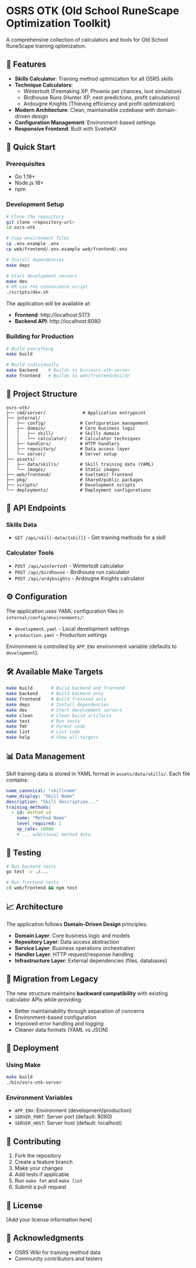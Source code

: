 # OSRS OTK (Old School RuneScape Optimization Toolkit)

A comprehensive collection of calculators and tools for Old School RuneScape training optimization.

## 🎯 Features

- **Skills Calculator**: Training method optimization for all OSRS skills
- **Technique Calculators**: 
  - Wintertodt (Firemaking XP, Phoenix pet chances, loot simulation)
  - Birdhouse Runs (Hunter XP, nest predictions, profit calculations)
  - Ardougne Knights (Thieving efficiency and profit optimization)
- **Modern Architecture**: Clean, maintainable codebase with domain-driven design
- **Configuration Management**: Environment-based settings
- **Responsive Frontend**: Built with SvelteKit

## 🚀 Quick Start

### Prerequisites

- Go 1.19+
- Node.js 18+
- npm

### Development Setup

```bash
# Clone the repository
git clone <repository-url>
cd osrs-otk

# Copy environment files
cp .env.example .env
cp web/frontend/.env.example web/frontend/.env

# Install dependencies
make deps

# Start development servers
make dev
# OR use the convenience script
./scripts/dev.sh
```

The application will be available at:
- **Frontend**: http://localhost:5173
- **Backend API**: http://localhost:8080

### Building for Production

```bash
# Build everything
make build

# Build individually
make backend    # Builds to bin/osrs-otk-server
make frontend   # Builds to web/frontend/build/
```

## 📁 Project Structure

```
osrs-otk/
├── cmd/server/              # Application entrypoint
├── internal/
│   ├── config/             # Configuration management
│   ├── domain/             # Core business logic
│   │   ├── skill/          # Skills domain
│   │   └── calculator/     # Calculator techniques
│   ├── handlers/           # HTTP handlers
│   ├── repository/         # Data access layer
│   └── server/             # Server setup
├── assets/
│   ├── data/skills/        # Skill training data (YAML)
│   └── images/             # Static images
├── web/frontend/           # SvelteKit frontend
├── pkg/                    # Shared/public packages
├── scripts/                # Development scripts
└── deployments/            # Deployment configurations
```

## 🔧 API Endpoints

### Skills Data
- `GET /api/skill-data/{skill}` - Get training methods for a skill

### Calculator Tools
- `POST /api/wintertodt` - Wintertodt calculator
- `POST /api/birdhouse` - Birdhouse run calculator  
- `POST /api/ardyknights` - Ardougne Knights calculator

## ⚙️ Configuration

The application uses YAML configuration files in `internal/config/environments/`:

- `development.yaml` - Local development settings
- `production.yaml` - Production settings

Environment is controlled by `APP_ENV` environment variable (defaults to `development`).

## 🛠️ Available Make Targets

```bash
make build       # Build backend and frontend
make backend     # Build backend only
make frontend    # Build frontend only
make deps        # Install dependencies
make dev         # Start development servers
make clean       # Clean build artifacts
make test        # Run tests
make fmt         # Format code
make lint        # Lint code
make help        # Show all targets
```

## 📊 Data Management

Skill training data is stored in YAML format in `assets/data/skills/`. Each file contains:

```yaml
name_canonical: "skillname"
name_display: "Skill Name"
description: "Skill description..."
training_methods:
  - id: method_id
    name: "Method Name"
    level_required: 1
    xp_rate: 10000
    # ... additional method data
```

## 🧪 Testing

```bash
# Run backend tests
go test -v ./...

# Run frontend tests
cd web/frontend && npm test
```

## 📈 Architecture

The application follows **Domain-Driven Design** principles:

- **Domain Layer**: Core business logic and models
- **Repository Layer**: Data access abstraction
- **Service Layer**: Business operations orchestration
- **Handler Layer**: HTTP request/response handling
- **Infrastructure Layer**: External dependencies (files, databases)

## 🔄 Migration from Legacy

The new structure maintains **backward compatibility** with existing calculator APIs while providing:
- Better maintainability through separation of concerns
- Environment-based configuration
- Improved error handling and logging
- Cleaner data formats (YAML vs JSON)

## 🚢 Deployment

### Using Make
```bash
make build
./bin/osrs-otk-server
```

### Environment Variables
- `APP_ENV`: Environment (development/production)
- `SERVER_PORT`: Server port (default: 8080)
- `SERVER_HOST`: Server host (default: localhost)

## 🤝 Contributing

1. Fork the repository
2. Create a feature branch
3. Make your changes
4. Add tests if applicable
5. Run `make fmt` and `make lint`
6. Submit a pull request

## 📝 License

[Add your license information here]

## 🙏 Acknowledgments

- OSRS Wiki for training method data
- Community contributors and testers